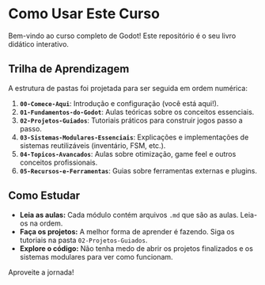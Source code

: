 # Como Usar Este Curso

Bem-vindo ao curso completo de Godot! Este repositório é o seu livro didático interativo.

## Trilha de Aprendizagem

A estrutura de pastas foi projetada para ser seguida em ordem numérica:

1.  **`00-Comece-Aqui`**: Introdução e configuração (você está aqui!).
2.  **`01-Fundamentos-do-Godot`**: Aulas teóricas sobre os conceitos essenciais.
3.  **`02-Projetos-Guiados`**: Tutoriais práticos para construir jogos passo a passo.
4.  **`03-Sistemas-Modulares-Essenciais`**: Explicações e implementações de sistemas reutilizáveis (inventário, FSM, etc.).
5.  **`04-Topicos-Avancados`**: Aulas sobre otimização, game feel e outros conceitos profissionais.
6.  **`05-Recursos-e-Ferramentas`**: Guias sobre ferramentas externas e plugins.

## Como Estudar

-   **Leia as aulas:** Cada módulo contém arquivos `.md` que são as aulas. Leia-os na ordem.
-   **Faça os projetos:** A melhor forma de aprender é fazendo. Siga os tutoriais na pasta `02-Projetos-Guiados`.
-   **Explore o código:** Não tenha medo de abrir os projetos finalizados e os sistemas modulares para ver como funcionam.

Aproveite a jornada!
